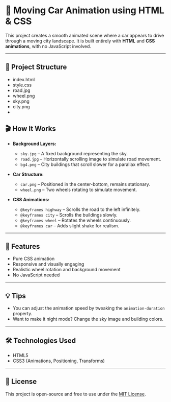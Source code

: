 
# 🚗 Moving Car Animation using HTML & CSS

This project creates a smooth animated scene where a car appears to drive through a moving city landscape. It is built entirely with **HTML** and **CSS animations**, with no JavaScript involved.

---

## 📂 Project Structure
  - index.html
  - style.css
  - road.jpg
  - wheel.png
  - sky.png
  - city.png
  - 
## 🎬 How It Works

- **Background Layers:**
  - `sky.jpg` – A fixed background representing the sky.
  - `road.jpg` – Horizontally scrolling image to simulate road movement.
  - `bg4.png` – City buildings that scroll slower for a parallax effect.

- **Car Structure:**
  - `car.png` – Positioned in the center-bottom, remains stationary.
  - `wheel.png` – Two wheels rotating to simulate movement.

- **CSS Animations:**
  - `@keyframes highway` – Scrolls the road to the left infinitely.
  - `@keyframes city` – Scrolls the buildings slowly.
  - `@keyframes wheel` – Rotates the wheels continuously.
  - `@keyframes car` – Adds slight shake for realism.

---

## 🌟 Features

- Pure CSS animation
- Responsive and visually engaging
- Realistic wheel rotation and background movement
- No JavaScript needed

---

## 💡 Tips

- You can adjust the animation speed by tweaking the `animation-duration` property.
- Want to make it night mode? Change the sky image and building colors.

---

## 🛠️ Technologies Used

- HTML5
- CSS3 (Animations, Positioning, Transforms)

---

## 📄 License

This project is open-source and free to use under the [MIT License](LICENSE).


